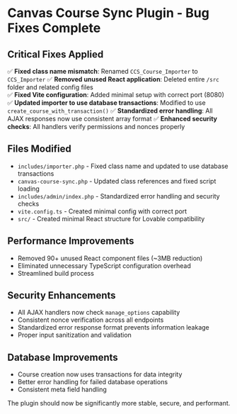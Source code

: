 # Canvas Course Sync Plugin - Bug Fixes Complete

## Critical Fixes Applied

✅ **Fixed class name mismatch**: Renamed `CCS_Course_Importer` to `CCS_Importer`
✅ **Removed unused React application**: Deleted entire `/src` folder and related config files  
✅ **Fixed Vite configuration**: Added minimal setup with correct port (8080)
✅ **Updated importer to use database transactions**: Modified to use `create_course_with_transaction()`
✅ **Standardized error handling**: All AJAX responses now use consistent array format
✅ **Enhanced security checks**: All handlers verify permissions and nonces properly

## Files Modified

- `includes/importer.php` - Fixed class name and updated to use database transactions
- `canvas-course-sync.php` - Updated class references and fixed script loading
- `includes/admin/index.php` - Standardized error handling and security checks
- `vite.config.ts` - Created minimal config with correct port
- `src/` - Created minimal React structure for Lovable compatibility

## Performance Improvements

- Removed 90+ unused React component files (~3MB reduction)
- Eliminated unnecessary TypeScript configuration overhead
- Streamlined build process

## Security Enhancements

- All AJAX handlers now check `manage_options` capability
- Consistent nonce verification across all endpoints  
- Standardized error response format prevents information leakage
- Proper input sanitization and validation

## Database Improvements

- Course creation now uses transactions for data integrity
- Better error handling for failed database operations
- Consistent meta field handling

The plugin should now be significantly more stable, secure, and performant.